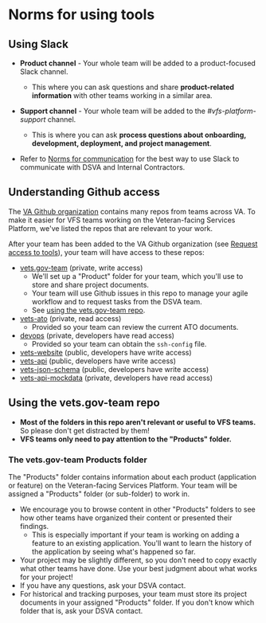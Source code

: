 # Norms for using tools

## Using Slack

* **Product channel** - Your whole team will be added to a product-focused Slack channel.

  * This where you can ask questions and share **product-related information** with other teams working in a similar area.

* **Support channel** - Your whole team will be added to the *#vfs-platform-support* channel.

  * This is where you can ask **process questions about onboarding, development, deployment, and project management**.

* Refer to [Norms for communication](norms-communication.md) for the best way to use Slack to communicate with DSVA and Internal Contractors.


## Understanding Github access

The [VA Github organization](https://github.com/department-of-veterans-affairs) contains many repos from teams across VA. To make it easier for VFS teams working on the Veteran-facing Services Platform, we've listed the repos that are relevant to your work.

After your team has been added to the VA Github organization (see [Request access to tools](../Onboarding/request-access-to-tools.md)), your team will have access to these repos:

* [vets.gov-team](https://github.com/department-of-veterans-affairs/vets.gov-team) (private, write access)
    * We'll set up a "Product" folder for your team, which you'll use to store and share project documents.
    * Your team will use Github issues in this repo to manage your agile workflow and to request tasks from the DSVA team.
    * See [using the vets.gov-team repo](#using-the-vetsgov-team-repo).
* [vets-ato](https://github.com/department-of-veterans-affairs/vets.gov-ato) (private, read access)
    * Provided so your team can review the current ATO documents.
* [devops](https://github.com/department-of-veterans-affairs/devops) (private, developers have read access)
    * Provided so your team can obtain the ```ssh-config``` file.    
* [vets-website](https://github.com/department-of-veterans-affairs/vets-website) (public, developers have write access)
* [vets-api](https://github.com/department-of-veterans-affairs/vets-api) (public, developers have write access)
* [vets-json-schema](https://github.com/department-of-veterans-affairs/vets-json-schema) (public, developers have write access)
* [vets-api-mockdata](https://github.com/department-of-veterans-affairs/vets-api-mockdata) (private, developers have read access)


## Using the vets.gov-team repo

* **Most of the folders in this repo aren't relevant or useful to VFS teams.** So please don't get distracted by them!
* **VFS teams only need to pay attention to the "Products" folder.**

### The vets.gov-team Products folder

The "Products" folder contains information about each product (application or feature) on the Veteran-facing Services Platform. Your team will be assigned a "Products" folder (or sub-folder) to work in.

* We encourage you to browse content in other "Products" folders to see how other teams have organized their content or presented their findings.
  * This is especially important if your team is working on adding a feature to an existing application. You'll want to learn the history of the application by seeing what's happened so far.
* Your project may be slightly different, so you don't need to copy exactly what other teams have done. Use your best judgment about what works for your project!
* If you have any questions, ask your DSVA contact.
* For historical and tracking purposes, your team must store its project documents in your assigned "Products" folder. If you don't know which folder that is, ask your DSVA contact.
